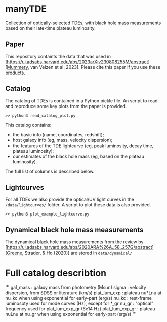 # manyTDE
Collection of optically-selected TDEs, with black hole mass measurements based on their late-time plateau luminosity. 

## Paper
This repository containts the data that was used in [https://ui.adsabs.harvard.edu/abs/2023arXiv230808255M/abstract][Mummery, van Velzen et al. 2023]. Please cite this paper if you use these products. 

## Catalog
The catalog of TDEs is contained in a Python pickle file. An script to read and reproduce some key plots from the paper is provided. 

`>> python3 read_catalog_plot.py`

This catalog contains: 
-  the basic info (name, coordinates, redshift);
-  host galaxy info (eg, mass,  velocity dispersion);
-  the features of the TDE lightcurve (eg, peak luminosity, decay time, plateau luminosity);
-  our estimates of the black hole mass (eg, based on the plateau luminosity).

The full list of columns is described below.  

## Lightcurves
For all TDEs we also provide the optical/UV light curves in the `/data/lightcurves/` folder. A script to plot these data is also provided. 

`>> python3 plot_example_lightcurve.py`

## Dynamical black hole mass measurements 
The dynamical black hole mass measurements from the review by [https://ui.adsabs.harvard.edu/abs/2020ARA%26A..58..257G/abstract][Greene, Strader, & Ho (2020)] are stored in `data/dynamical/`

# Full catalog describtion

'''
gal_mass		    : galaxy mass from photometry (Msun)
sigma			      : velocity dispersion, from SDSS or literature (km/s)
plat_lum_exp	  : plateau nu*Lnu at nu_kc when using exponential for early-part (erg/s)
nu_kc	 		      : rest-frame luminosoty used for mode curves (Hz), except for *_gr
nu_gr           : "optical" frequency used for plat_lum_exp_gr (6e14 Hz)
plat_lum_exp_gr	: plateau nuLnu at nu_gr when using exponential for early-part (erg/s)
'''
